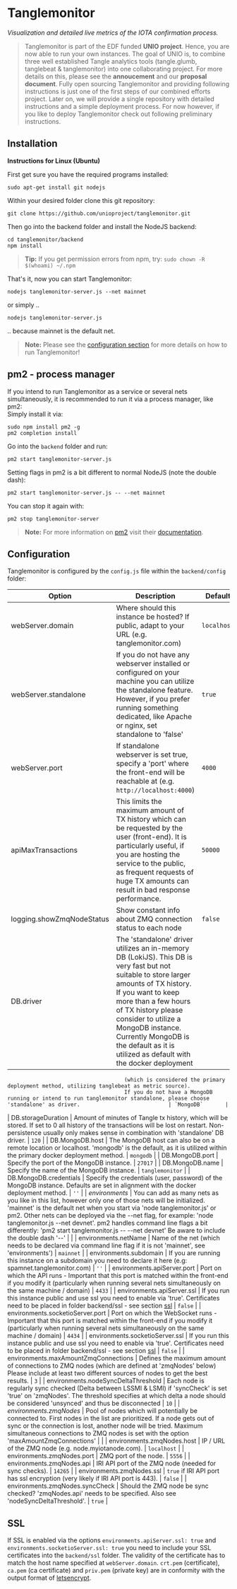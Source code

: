 # Tanglemonitor

_Visualization and detailed live metrics of the IOTA confirmation process._

> Tanglemonitor is part of the EDF funded **UNIO project**. Hence, you are now able to run your own instances. The goal of UNIO is, to combine three well established Tangle analytics tools (tangle.glumb, tanglebeat & tanglemonitor) into one collaborating project. For more details on this, please see the **annoucement** and our **proposal document**. Fully open sourcing Tanglemonitor and providing following instructions is just one of the first steps of our combined efforts project. Later on, we will provide a single repository with detailed instructions and a simple deployment process. For now however, if you like to deploy Tanglemonitor check out following preliminary instructions.

## Installation

**Instructions for Linux (Ubuntu)**

First get sure you have the required programs installed:

```shell
sudo apt-get install git nodejs
```

Within your desired folder clone this git repository:

```shell
git clone https://github.com/unioproject/tanglemonitor.git
```

Then go into the backend folder and install the NodeJS backend:

```shell
cd tanglemonitor/backend
npm install
```

> **Tip:** If you get permission errors from npm, try: `sudo chown -R $(whoami) ~/.npm`

That's it, now you can start Tanglemonitor:

```shell
nodejs tanglemonitor-server.js --net mainnet
```

or simply ..

```shell
nodejs tanglemonitor-server.js
```

.. because mainnet is the default net.

> **Note:** Please see the [configuration section](#Configuration) for more details on how to run Tanglemonitor!

## pm2 - process manager

If you intend to run Tanglemonitor as a service or several nets simultaneously, it is recommended to run it via a process manager, like pm2:  
Simply install it via:

```shell
sudo npm install pm2 -g
pm2 completion install
```

Go into the `backend` folder and run:

```shell
pm2 start tanglemonitor-server.js
```

Setting flags in pm2 is a bit different to normal NodeJS (note the double dash):

```shell
pm2 start tanglemonitor-server.js -- --net mainnet
```

You can stop it again with:

```shell
pm2 stop tanglemonitor-server
```

> **Note:** For more information on [pm2](https://pm2.io/) visit their [documentation](https://pm2.io/doc/en/runtime/overview/?utm_source=pm2&utm_medium=website&utm_campaign=rebranding).

## Configuration

Tanglemonitor is configured by the `config.js` file within the `backend/config` folder:

| Option                    | Description                                                                                                                                                                                                                                                                                                                             | Default     |
| ------------------------- | --------------------------------------------------------------------------------------------------------------------------------------------------------------------------------------------------------------------------------------------------------------------------------------------------------------------------------------- | ----------- |
| webServer.domain          | Where should this instance be hosted? If public, adapt to your URL (e.g. tanglemonitor.com)                                                                                                                                                                                                                                             | `localhost` |
| webServer.standalone      | If you do not have any webserver installed or configured on your machine you can utilize the standalone feature. However, if you prefer running something dedicated, like Apache or nginx, set standalone to 'false'                                                                                                                    | `true`      |
| webServer.port            | If standalone webserver is set true, specify a 'port' where the front-end will be reachable at (e.g. `http://localhost:4000`)                                                                                                                                                                                                           | `4000`      |
| apiMaxTransactions        | This limits the maximum amount of TX history which can be requested by the user (front-end). It is particularly useful, if you are hosting the service to the public, as frequent requests of huge TX amounts can result in bad response performance.                                                                                   | `50000`     |
| logging.showZmqNodeStatus | Show constant info about ZMQ connection status to each node                                                                                                                                                                                                                                                                             | `false`     |
| DB.driver                 | The 'standalone' driver utilizes an in-memory DB (LokiJS). This DB is very fast but not suitable to store larger amounts of TX history. If you want to keep more than a few hours of TX history please consider to utilize a MongoDB instance. Currently MongoDB is the default as it is utilized as default with the docker deployment |

                                         (which is considered the primary deployment method, utilizing tanglebeat as metric source).
                                         If you do not have a MongoDB running or intend to run tanglemonitor standalone, please choose 'standalone' as driver.                            | `MongoDB`       |

| DB.storageDuration | Amount of minutes of Tangle tx history, which will be stored. If set to 0 all history of the transactions will be lost on restart.
Non-persistence usually only makes sense in combination with 'standalone' DB driver. | `120` |
| DB.MongoDB.host | The MongoDB host can also be on a remote location or localhost.
'mongodb' is the default, as it is utilized within the primary docker deployment method. | `mongodb` |
| DB.MongoDB.port | Specify the port of the MongoDB instance. | `27017` |
| DB.MongoDB.name | Specify the name of the MongoDB instance. | `tanglemonitor` |
| DB.MongoDB.credentials | Specify the credentials (user, password) of the MongoDB instance.
Defaults are set in alignment with the docker deployment method. | `''` |
| _environments_ | You can add as many nets as you like in this list, however only one of those nets will be initialized.
'mainnet' is the default net when you start via 'node tanglemonitor.js' or pm2. Other nets can be deployed via the --net flag, for example:
'node tanglemonitor.js --net devnet'. pm2 handles command line flags a bit differently:
'pm2 start tanglemonitor.js -- --net devnet' Be aware to include the double dash '--' | |
| environments.netName | Name of the net (which needs to be declared via command line flag if it is not 'mainnet', see 'environments') | `mainnet` |
| environments.subdomain | If you are running this instance on a subdomain you need to declare it here (e.g: spamnet.tanglemonitor.com) | `''` |
| environments.apiServer.port | Port on which the API runs - Important that this port is matched within the front-end if you modify it
(particularly when running several nets simultaneously on the same machine / domain) | `4433` |
| environments.apiServer.ssl | If you run this instance public and use ssl you need to enable via 'true'.
Certificates need to be placed in folder backend/ssl - see section [ssl](#ssl) | `false` |
| environments.socketioServer.port | Port on which the WebSocket runs - Important that this port is matched within the front-end if you modify it
(particularly when running several nets simultaneously on the same machine / domain) | `4434` |
| environments.socketioServer.ssl | If you run this instance public and use ssl you need to enable via 'true'.
Certificates need to be placed in folder backend/ssl - see section [ssl](#ssl) | `false` |
| environments.maxAmountZmqConnections | Defines the maximum amount of connections to ZMQ nodes (which are defined at 'zmqNodes' below)
Please include at least two different sources of nodes to get the best results. | `3` |
| environments.nodeSyncDeltaThreshold | Each node is regularly sync checked (Delta between LSSMI & LSMI) if 'syncCheck' is set 'true' on 'zmqNodes'.
The threshold specifies at which delta a node should be considered 'unsynced' and thus be disconnected | `10` |
| _environments.zmqNodes_ | Pool of nodes which will potentially be connected to. First nodes in the list are prioritized.
If a node gets out of sync or the connection is lost, another node will be tried.
Maximum simultaneous connections to ZMQ nodes is set with the option 'maxAmountZmqConnections' | |
| environments.zmqNodes.host | IP / URL of the ZMQ node (e.g. node.myiotanode.com). | `localhost` |
| environments.zmqNodes.port | ZMQ port of the node. | `5556` |
| environments.zmqNodes.api | IRI API port of the ZMQ node (needed for sync checks). | `14265` |
| environments.zmqNodes.ssl | `true` if IRI API port has ssl encryption (very likely if IRI API port is 443). | `false` |
| environments.zmqNodes.syncCheck | Should the ZMQ node be sync checked? 'zmqNodes.api' needs to be specified. Also see 'nodeSyncDeltaThreshold'. | `true` |

## SSL

If SSL is enabled via the options `environments.apiServer.ssl: true` and `environments.socketioServer.ssl: true` you need to include your SSL certificates into the `backend/ssl` folder.
The validity of the certificate has to match the host name specified at `webServer.domain`.
`crt.pem` (certificate), `ca.pem` (ca certificate) and `priv.pem` (private key) are in conformity with the output format of [letsencrypt](https://letsencrypt.org/).
